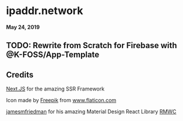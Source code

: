 # ipaddr.network
__May 24, 2019__

## TODO: Rewrite from Scratch for Firebase with @K-FOSS/App-Template

## Credits
[Next.JS](https://github.com/zeit/next.js/) for the amazing SSR Framework

Icon made by [Freepik](https://www.freepik.com/?__hstc=57440181.4bf38f76266d29ad90267761774ab1eb.1558299770962.1558299770962.1558708989234.2&__hssc=57440181.4.1558708989234&__hsfp=2849006003) from www.flaticon.com

[jamesmfriedman](https://github.com/jamesmfriedman) for his amazing Material Design React Library [RMWC](https://github.com/jamesmfriedman/rmwc)
